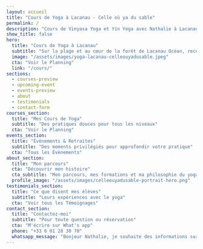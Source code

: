 ```yaml
---
layout: accueil
title: "Cours de Yoga à Lacanau - Celle où ya du sable"
permalink: /
description: "Cours de Vinyasa Yoga et Yin Yoga avec Nathalie à Lacanau. Trouvez votre équilibre dans un cadre naturel exceptionnel."
show_title: false
hero:
  title: "Cours de Yoga à Lacanau"
  subtitle: "Sur la plage et au cœur de la forêt de Lacanau Océan, reconnectez-vous à l’essentiel lors de votre pratique"
  image: "/assets/images/yoga-lacanau-celleouyadusable.jpeg"
  cta: "Voir le Planning"
  link: "/cours/"
sections:
  - courses-preview
  - upcoming-event
  - events-preview
  - about
  - testimonials
  - contact-form
courses_section:
  title: "Mes Cours de Yoga"
  subtitle: "Des pratiques douces pour tous les niveaux"
  cta: "Voir le Planning"
events_section:
  title: "Évènements & Retraites"
  subtitle: "Des moments privilégiés pour approfondir votre pratique"
  cta: "Tous les Évènements"
about_section:
  title: "Mon parcours"
  cta: "Découvrir mon histoire"
  cta_subtitle: "Mon parcours, mes formations et ma philosophie du yoga"
  profile_image: "/assets/images/celleouyadusable-portrait-hero.png"
testimonials_section:
  title: "Ce que disent mes élèves"
  subtitle: "Leurs expériences avec le yoga"
  cta: "Voir tous les Témoignages"
contact_section:
  title: "Contactez-moi"
  subtitle: "Pour toute question ou réservation"
  cta: "M'écrire sur What's app"
  phone: "+33 6 01 28 30 70"
  whatsapp_message: "Bonjour Nathalie, je souhaite des informations sur vos cours de yoga. Merci"
---
```

